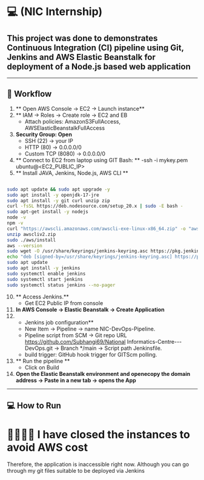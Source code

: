  # 💻 (NIC Internship)

## This project was done to demonstrates Continuous Integration (CI) pipeline using Git, Jenkins and AWS Elastic Beanstalk for deployment of a Node.js based web application
---

## 🏢 Workflow

1. ** Open AWS Console → EC2 → Launch instance**  
2. ** IAM → Roles → Create role → EC2 and EB
   - Attach policies: AmazonS3FullAccess, AWSElasticBeanstalkFullAccess  
4. **Security Group: Open**
   - SSH (22) → your IP 
   - HTTP (80) → 0.0.0.0/0
   - Custom TCP (8080) → 0.0.0.0/0 
6. ** Connect to EC2 from laptop using GIT Bash: **
    -ssh -i mykey.pem ubuntu@<EC2_PUBLIC_IP> 
8. ** Install JAVA, Jenkins, Node.js, AWS CLI **

   
```bash

sudo apt update && sudo apt upgrade -y
sudo apt install -y openjdk-17-jre
sudo apt install -y git curl unzip zip
curl -fsSL https://deb.nodesource.com/setup_20.x | sudo -E bash -
sudo apt-get install -y nodejs
node -v
npm -v
curl "https://awscli.amazonaws.com/awscli-exe-linux-x86_64.zip" -o "awscliv2.zip"
unzip awscliv2.zip
sudo ./aws/install
aws --version
sudo wget -O /usr/share/keyrings/jenkins-keyring.asc https://pkg.jenkins.io/debian/jenkins.io-2023.key
echo "deb [signed-by=/usr/share/keyrings/jenkins-keyring.asc] https://pkg.jenkins.io/debian binary/" | sudo tee /etc/apt/sources.list.d/jenkins.list > /dev/null
sudo apt update
sudo apt install -y jenkins
sudo systemctl enable jenkins
sudo systemctl start jenkins
sudo systemctl status jenkins --no-pager
```

    
10. ** Access Jenkins.**
    - Get EC2 Public IP from console
12. **In AWS Console → Elastic Beanstalk → Create Application**  
11. * Jenkins job configuration**  
    -  New Item → Pipeline → name NIC-DevOps-Pipeline. 
    - Pipeline script from SCM → Git repo URL https://github.com/Subhangi69/National Informatics-Centre---DevOps.git → Branch */main → Script path Jenkinsfile. 
    - build trigger: GitHub hook trigger for GITScm polling. 
13. ** Run the pipeline **
    - Click on Build  
15. **Open the Elastic Beanstalk environment and openecopy the domain address → Paste in a new tab → opens the App**

---

## 💻 How to Run

# 🙇‍♂️🙇‍♂️ I have closed the instances to avoid AWS cost  
Therefore, the application is inaccessible right now. Although you can go through my git files suitable to be deployed via Jenkins
